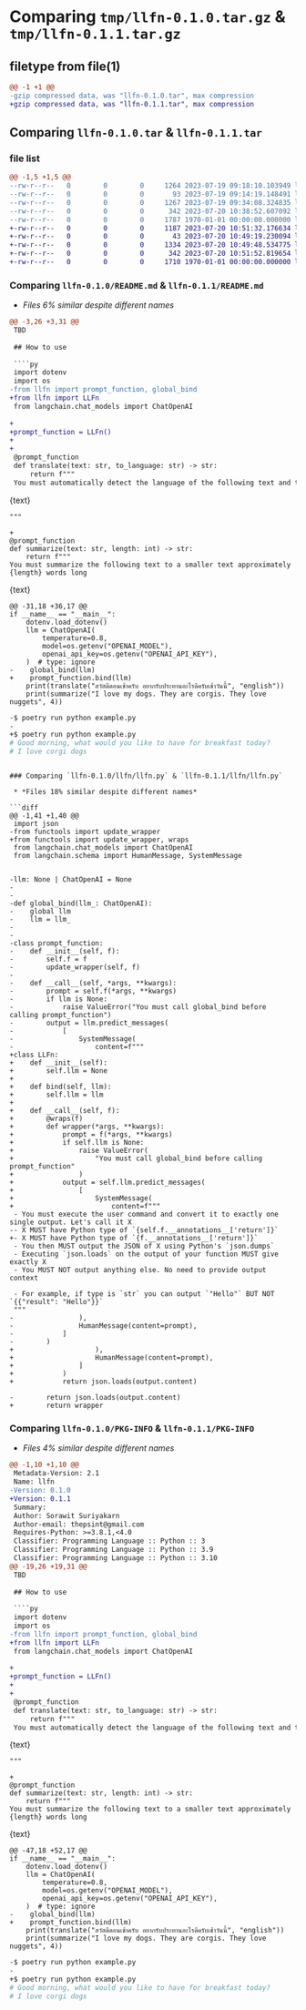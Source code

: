 # Comparing `tmp/llfn-0.1.0.tar.gz` & `tmp/llfn-0.1.1.tar.gz`

## filetype from file(1)

```diff
@@ -1 +1 @@
-gzip compressed data, was "llfn-0.1.0.tar", max compression
+gzip compressed data, was "llfn-0.1.1.tar", max compression
```

## Comparing `llfn-0.1.0.tar` & `llfn-0.1.1.tar`

### file list

```diff
@@ -1,5 +1,5 @@
--rw-r--r--   0        0        0     1264 2023-07-19 09:18:10.103949 llfn-0.1.0/README.md
--rw-r--r--   0        0        0       93 2023-07-19 09:14:19.148491 llfn-0.1.0/llfn/__init__.py
--rw-r--r--   0        0        0     1267 2023-07-19 09:34:08.324835 llfn-0.1.0/llfn/llfn.py
--rw-r--r--   0        0        0      342 2023-07-20 10:38:52.607092 llfn-0.1.0/pyproject.toml
--rw-r--r--   0        0        0     1787 1970-01-01 00:00:00.000000 llfn-0.1.0/PKG-INFO
+-rw-r--r--   0        0        0     1187 2023-07-20 10:51:32.176634 llfn-0.1.1/README.md
+-rw-r--r--   0        0        0       43 2023-07-20 10:49:19.230094 llfn-0.1.1/llfn/__init__.py
+-rw-r--r--   0        0        0     1334 2023-07-20 10:49:48.534775 llfn-0.1.1/llfn/llfn.py
+-rw-r--r--   0        0        0      342 2023-07-20 10:51:52.819654 llfn-0.1.1/pyproject.toml
+-rw-r--r--   0        0        0     1710 1970-01-01 00:00:00.000000 llfn-0.1.1/PKG-INFO
```

### Comparing `llfn-0.1.0/README.md` & `llfn-0.1.1/README.md`

 * *Files 6% similar despite different names*

```diff
@@ -3,26 +3,31 @@
 TBD
 
 ## How to use
 
 ````py
 import dotenv
 import os
-from llfn import prompt_function, global_bind
+from llfn import LLFn
 from langchain.chat_models import ChatOpenAI
 
+
+prompt_function = LLFn()
+
+
 @prompt_function
 def translate(text: str, to_language: str) -> str:
     return f"""
 You must automatically detect the language of the following text and tranlate it to {to_language}
 ```
 {text}
 ```
 """
 
+
 @prompt_function
 def summarize(text: str, length: int) -> str:
     return f"""
 You must summarize the following text to a smaller text approximately {length} words long
 ```
 {text}
 ```
@@ -31,18 +36,17 @@
 if __name__ == "__main__":
     dotenv.load_dotenv()
     llm = ChatOpenAI(
         temperature=0.8,
         model=os.getenv("OPENAI_MODEL"),
         openai_api_key=os.getenv("OPENAI_API_KEY"),
     )  # type: ignore
-    global_bind(llm)
+    prompt_function.bind(llm)
     print(translate("สวัสดีตอนเช้าครับ อยากรับประทานอะไรดีครับเช้าวันนี้", "english"))
     print(summarize("I love my dogs. They are corgis. They love nuggets", 4))
 ````
 
 ```sh
-$ poetry run python example.py                                                                                [16:15:28]
-
+$ poetry run python example.py
 # Good morning, what would you like to have for breakfast today?
 # I love corgi dogs
 ```
```

### Comparing `llfn-0.1.0/llfn/llfn.py` & `llfn-0.1.1/llfn/llfn.py`

 * *Files 18% similar despite different names*

```diff
@@ -1,41 +1,40 @@
 import json
-from functools import update_wrapper
+from functools import update_wrapper, wraps
 from langchain.chat_models import ChatOpenAI
 from langchain.schema import HumanMessage, SystemMessage
 
 
-llm: None | ChatOpenAI = None
-
-
-def global_bind(llm_: ChatOpenAI):
-    global llm
-    llm = llm_
-
-
-class prompt_function:
-    def __init__(self, f):
-        self.f = f
-        update_wrapper(self, f)
-
-    def __call__(self, *args, **kwargs):
-        prompt = self.f(*args, **kwargs)
-        if llm is None:
-            raise ValueError("You must call global_bind before calling prompt_function")
-        output = llm.predict_messages(
-            [
-                SystemMessage(
-                    content=f"""
+class LLFn:
+    def __init__(self):
+        self.llm = None
+
+    def bind(self, llm):
+        self.llm = llm
+
+    def __call__(self, f):
+        @wraps(f)
+        def wrapper(*args, **kwargs):
+            prompt = f(*args, **kwargs)
+            if self.llm is None:
+                raise ValueError(
+                    "You must call global_bind before calling prompt_function"
+                )
+            output = self.llm.predict_messages(
+                [
+                    SystemMessage(
+                        content=f"""
 - You must execute the user command and convert it to exactly one single output. Let's call it X
-- X MUST have Python type of `{self.f.__annotations__['return']}`
+- X MUST have Python type of `{f.__annotations__['return']}`
 - You then MUST output the JSON of X using Python's `json.dumps`
 - Executing `json.loads` on the output of your function MUST give exactly X
 - You MUST NOT output anything else. No need to provide output context
 
 - For example, if type is `str` you can output `"Hello"` BUT NOT `{{"result": "Hello"}}`
 """
-                ),
-                HumanMessage(content=prompt),
-            ]
-        )
+                    ),
+                    HumanMessage(content=prompt),
+                ]
+            )
+            return json.loads(output.content)
 
-        return json.loads(output.content)
+        return wrapper
```

### Comparing `llfn-0.1.0/PKG-INFO` & `llfn-0.1.1/PKG-INFO`

 * *Files 4% similar despite different names*

```diff
@@ -1,10 +1,10 @@
 Metadata-Version: 2.1
 Name: llfn
-Version: 0.1.0
+Version: 0.1.1
 Summary: 
 Author: Sorawit Suriyakarn
 Author-email: thepsint@gmail.com
 Requires-Python: >=3.8.1,<4.0
 Classifier: Programming Language :: Python :: 3
 Classifier: Programming Language :: Python :: 3.9
 Classifier: Programming Language :: Python :: 3.10
@@ -19,26 +19,31 @@
 TBD
 
 ## How to use
 
 ````py
 import dotenv
 import os
-from llfn import prompt_function, global_bind
+from llfn import LLFn
 from langchain.chat_models import ChatOpenAI
 
+
+prompt_function = LLFn()
+
+
 @prompt_function
 def translate(text: str, to_language: str) -> str:
     return f"""
 You must automatically detect the language of the following text and tranlate it to {to_language}
 ```
 {text}
 ```
 """
 
+
 @prompt_function
 def summarize(text: str, length: int) -> str:
     return f"""
 You must summarize the following text to a smaller text approximately {length} words long
 ```
 {text}
 ```
@@ -47,18 +52,17 @@
 if __name__ == "__main__":
     dotenv.load_dotenv()
     llm = ChatOpenAI(
         temperature=0.8,
         model=os.getenv("OPENAI_MODEL"),
         openai_api_key=os.getenv("OPENAI_API_KEY"),
     )  # type: ignore
-    global_bind(llm)
+    prompt_function.bind(llm)
     print(translate("สวัสดีตอนเช้าครับ อยากรับประทานอะไรดีครับเช้าวันนี้", "english"))
     print(summarize("I love my dogs. They are corgis. They love nuggets", 4))
 ````
 
 ```sh
-$ poetry run python example.py                                                                                [16:15:28]
-
+$ poetry run python example.py
 # Good morning, what would you like to have for breakfast today?
 # I love corgi dogs
 ```
```

